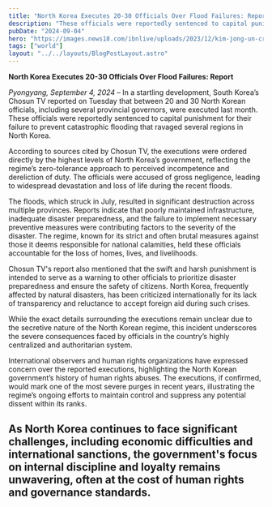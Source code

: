 ```yaml
---
title: "North Korea Executes 20-30 Officials Over Flood Failures: Report"
description: "These officials were reportedly sentenced to capital punishment for their failure to prevent catastrophic flooding that ravaged several regions in North Korea."
pubDate: "2024-09-04"
hero: "https://images.news18.com/ibnlive/uploads/2023/12/kim-jong-un-crying-north-korea-mothers-more-babies-ap-photo-2023-12-6698bd9db23ef353269e505f2f1e4a61.jpg?impolicy=website&width=640&height=480"
tags: ["world"]
layout: "../../layouts/BlogPostLayout.astro"
---
```

**North Korea Executes 20-30 Officials Over Flood Failures: Report**

*Pyongyang, September 4, 2024* – In a startling development, South Korea’s Chosun TV reported on Tuesday that between 20 and 30 North Korean officials, including several provincial governors, were executed last month. These officials were reportedly sentenced to capital punishment for their failure to prevent catastrophic flooding that ravaged several regions in North Korea.

According to sources cited by Chosun TV, the executions were ordered directly by the highest levels of North Korea’s government, reflecting the regime’s zero-tolerance approach to perceived incompetence and dereliction of duty. The officials were accused of gross negligence, leading to widespread devastation and loss of life during the recent floods.

The floods, which struck in July, resulted in significant destruction across multiple provinces. Reports indicate that poorly maintained infrastructure, inadequate disaster preparedness, and the failure to implement necessary preventive measures were contributing factors to the severity of the disaster. The regime, known for its strict and often brutal measures against those it deems responsible for national calamities, held these officials accountable for the loss of homes, lives, and livelihoods.

Chosun TV's report also mentioned that the swift and harsh punishment is intended to serve as a warning to other officials to prioritize disaster preparedness and ensure the safety of citizens. North Korea, frequently affected by natural disasters, has been criticized internationally for its lack of transparency and reluctance to accept foreign aid during such crises.

While the exact details surrounding the executions remain unclear due to the secretive nature of the North Korean regime, this incident underscores the severe consequences faced by officials in the country’s highly centralized and authoritarian system.

International observers and human rights organizations have expressed concern over the reported executions, highlighting the North Korean government’s history of human rights abuses. The executions, if confirmed, would mark one of the most severe purges in recent years, illustrating the regime’s ongoing efforts to maintain control and suppress any potential dissent within its ranks.

As North Korea continues to face significant challenges, including economic difficulties and international sanctions, the government's focus on internal discipline and loyalty remains unwavering, often at the cost of human rights and governance standards.
---